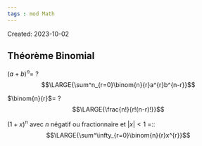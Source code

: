 ```yaml
---
tags : mod Math
---
```

Created: 2023-10-02

## Théorème Binomial
$(a+b)^{n}$=
?
$$\LARGE{\sum^n_{r=0}\binom{n}{r}a^{r}b^{n-r}}$$
<!--SR:!2023-12-05,29,230-->

$\binom{n}{r}$=
?
$$\LARGE{\frac{n!}{r!(n-r)!}}$$
<!--SR:!2024-01-10,65,250-->

$(1+x)^{n}$ avec $n$ négatif ou fractionnaire et $|x|<1$ =::$$\LARGE{\sum^\infty_{r=0}\binom{n}{r}x^{r}}$$
<!--SR:!2023-11-15,5,228-->